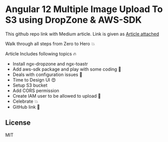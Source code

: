 # Angular 12 Multiple Image Upload To S3 using DropZone & AWS-SDK
 
This github repo link with Medium article. Link is given as [Article attached](https://mabdullah-se.medium.com/angular-12-multiple-image-upload-to-s3-using-dropzone-aws-sdk-190ebe22729f?source=friends_link&sk=ed97c200b42c6acb92aa6dd3ec20fd30)

Walk through all steps from Zero to Hero 💥

Article Includes following topics 🔥
   - Install ngx-dropzone and ngx-toastr
   - Add aws-sdk package and play with some coding 🙇
   - Deals with configuration issues 🙉
   - Time to Design UI 😍
   - Setup S3 bucket
   - Add CORS permission
   - Create IAM user to be allowed to upload 🙋
   - Celebrate 💥
   - GitHub link 🔗
 

## License

MIT

